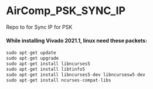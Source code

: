 # AirComp_PSK_SYNC_IP
Repo to for Sync IP for PSK
#### While installing Vivado 2021.1, linux need these packets:
```python
sudo apt-get update
sudo apt-get upgrade
sudo apt-get install libncurses5
sudo apt-get install libtinfo5
sudo apt-get install libncurses5-dev libncursesw5-dev
sudo apt-get install ncurses-compat-libs
```
